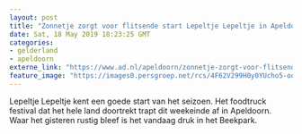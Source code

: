 ```yaml
---
layout: post
title: "Zonnetje zorgt voor flitsende start Lepeltje Lepeltje in Apeldoorn"
date: Sat, 18 May 2019 18:23:25 GMT
categories: 
- gelderland 
- apeldoorn 
externe_link: "https://www.ad.nl/apeldoorn/zonnetje-zorgt-voor-flitsende-start-lepeltje-lepeltje-in-apeldoorn~a64a02fd/"
feature_image: "https://images0.persgroep.net/rcs/4F62V299H0y0YUcho5-oopKPAqc/diocontent/148698690/_fitwidth/400/?appId=21791a8992982cd8da851550a453bd7f&quality=0.7"
---
```


Lepeltje Lepeltje kent een goede start van het seizoen. Het foodtruck festival dat het hele land doortrekt trapt dit weekeinde af in Apeldoorn. Waar het gisteren rustig bleef is het vandaag druk in het Beekpark.
